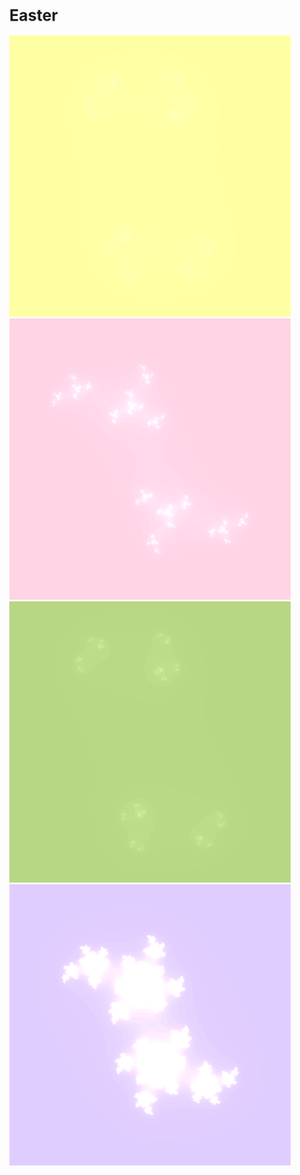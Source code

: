 # Easter

![astute-leg-3391.png](astute-leg-3391.png)
![eccentric-kitty-1048.png](eccentric-kitty-1048.png)
![muffled-car-8631.png](muffled-car-8631.png)
![peachy-pedo-6839.png](peachy-pedo-6839.png)

